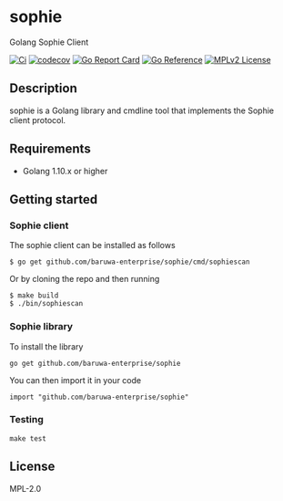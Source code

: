 # sophie

Golang Sophie Client

[![Ci](https://github.com/baruwa-enterprise/sophie/workflows/Ci/badge.svg)](https://github.com/baruwa-enterprise/sophie/actions?query=workflow%3ACi)
[![codecov](https://codecov.io/gh/baruwa-enterprise/sophie/branch/master/graph/badge.svg)](https://codecov.io/gh/baruwa-enterprise/sophie)
[![Go Report Card](https://goreportcard.com/badge/github.com/baruwa-enterprise/sophie)](https://goreportcard.com/report/github.com/baruwa-enterprise/sophie)
[![Go Reference](https://pkg.go.dev/badge/github.com/baruwa-enterprise/sophie.svg)](https://pkg.go.dev/github.com/baruwa-enterprise/sophie)
[![MPLv2 License](https://img.shields.io/badge/license-MPLv2-blue.svg?style=flat-square)](https://www.mozilla.org/MPL/2.0/)

## Description

sophie is a Golang library and cmdline tool that implements the
Sophie client protocol.

## Requirements

* Golang 1.10.x or higher

## Getting started

### Sophie client

The sophie client can be installed as follows

```console
$ go get github.com/baruwa-enterprise/sophie/cmd/sophiescan
```

Or by cloning the repo and then running

```console
$ make build
$ ./bin/sophiescan
```

### Sophie library

To install the library

```console
go get github.com/baruwa-enterprise/sophie
```

You can then import it in your code

```golang
import "github.com/baruwa-enterprise/sophie"
```

### Testing

``make test``

## License

MPL-2.0
